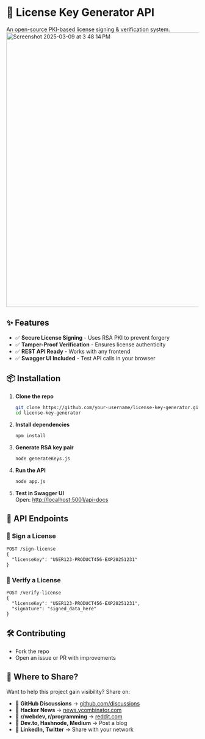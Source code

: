 # 🔑 License Key Generator API

An open-source PKI-based license signing & verification system.
<img width="720" alt="Screenshot 2025-03-09 at 3 48 14 PM" src="https://github.com/user-attachments/assets/d374d3a4-cc4a-4452-a8e1-c8026a86f9be" />

## ✨ Features
- ✅ **Secure License Signing** - Uses RSA PKI to prevent forgery
- ✅ **Tamper-Proof Verification** - Ensures license authenticity
- ✅ **REST API Ready** - Works with any frontend
- ✅ **Swagger UI Included** - Test API calls in your browser

## 📦 Installation

1. **Clone the repo**
   ```bash
   git clone https://github.com/your-username/license-key-generator.git
   cd license-key-generator
   ```
2. **Install dependencies**  
   ```bash
   npm install
   ```
3. **Generate RSA key pair**  
   ```bash
   node generateKeys.js
   ```
4. **Run the API**  
   ```bash
   node app.js
   ```
5. **Test in Swagger UI**  
   Open: [http://localhost:5001/api-docs](http://localhost:5001/api-docs)

## 🚀 API Endpoints

### **🔹 Sign a License**
```
POST /sign-license
{
  "licenseKey": "USER123-PRODUCT456-EXP20251231"
}
```

### **🔹 Verify a License**
```
POST /verify-license
{
  "licenseKey": "USER123-PRODUCT456-EXP20251231",
  "signature": "signed_data_here"
}
```

## 🛠️ Contributing
- Fork the repo  
- Open an issue or PR with improvements  

## 📢 Where to Share?
Want to help this project gain visibility? Share on:
- 🔹 **GitHub Discussions** → [github.com/discussions](https://github.com/discussions)
- 🔹 **Hacker News** → [news.ycombinator.com](https://news.ycombinator.com)
- 🔹 **r/webdev, r/programming** → [reddit.com](https://www.reddit.com/)
- 🔹 **Dev.to, Hashnode, Medium** → Post a blog
- 🔹 **LinkedIn, Twitter** → Share with your network

